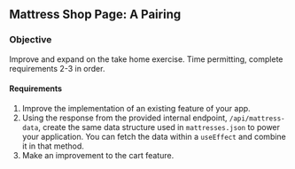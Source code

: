 ## Mattress Shop Page: A Pairing

### Objective
Improve and expand on the take home exercise. Time permitting, complete requirements 2-3 in order.

#### Requirements
1. Improve the implementation of an existing feature of your app.
2. Using the response from the provided internal endpoint, `/api/mattress-data`, create the same data structure used in `mattresses.json` to power your application. You can fetch the data within a `useEffect` and combine it in that method. 
3. Make an improvement to the cart feature.

